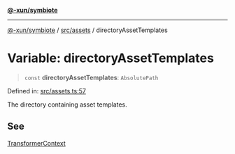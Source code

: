 [**@-xun/symbiote**](../../../README.md)

***

[@-xun/symbiote](../../../README.md) / [src/assets](../README.md) / directoryAssetTemplates

# Variable: directoryAssetTemplates

> `const` **directoryAssetTemplates**: `AbsolutePath`

Defined in: [src/assets.ts:57](https://github.com/Xunnamius/symbiote/blob/98da9097288b635bb2e9adaa0711ed948dd02274/src/assets.ts#L57)

The directory containing asset templates.

## See

[TransformerContext](../type-aliases/TransformerContext.md)
